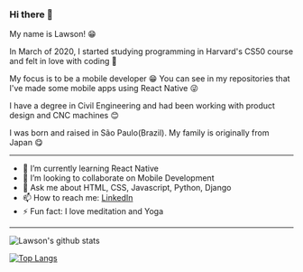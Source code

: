 ### Hi there 👋

My name is Lawson! 😁 

In March of 2020, I started studying programming in Harvard's CS50 course and felt in love with coding 🌟

My focus is to be a mobile developer :grin: You can see in my repositories that I've made some mobile apps using React Native :stuck_out_tongue_winking_eye:

I have a degree in Civil Engineering and had been working with product design and CNC machines :blush:

I was born and raised in São Paulo(Brazil). My family is originally from Japan :yum:

----

- 🌱 I’m currently learning React Native
- 👯 I’m looking to collaborate on Mobile Development
- 💬 Ask me about HTML, CSS, Javascript, Python, Django
- 📫 How to reach me: [LinkedIn](https://www.linkedin.com/in/lawsondaiki/)
- ⚡ Fun fact: I love meditation and Yoga

----

![Lawson's github stats](https://github-readme-stats.vercel.app/api?username=LawsonDaiki&show_icons=true&theme=default)
 
[![Top Langs](https://github-readme-stats.vercel.app/api/top-langs/?username=LawsonDaiki&layout=compact)](https://github.com/LawsonDaiki/github-readme-stats)
